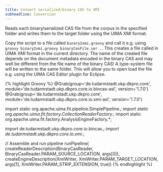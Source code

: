 ```yaml
---
title: Convert serialized/binary CAS to XMI
subheadline: Conversion
---
```


Reads each binary/serialized CAS file from the corpus in the specified folder and writes them to the target folder using the UIMA XMI format.

Copy the script to a file called `binary2xmi.groovy` and call it e.g. using `groovy binary2xmi.groovy binaryCasFile.ser .`. This creates a file called in UIMA XMI format in the current directory. The name of the created file depends on the document metadata encoded in the binary CAS and may well be different from the file name of the binary CAS! A type-system file will be written to the same folder. This will allow you to open load the file e.g. using the UIMA CAS Editor plugin for Eclipse.

{% highlight Groovy %}
@Grab(group='de.tudarmstadt.ukp.dkpro.core', 
  module='de.tudarmstadt.ukp.dkpro.core.io.bincas-asl', 
  version='1.7.0')
@Grab(group='de.tudarmstadt.ukp.dkpro.core', 
  module='de.tudarmstadt.ukp.dkpro.core.io.xmi-asl', 
  version='1.7.0')
 
import static org.apache.uima.fit.pipeline.SimplePipeline.*;
import static org.apache.uima.fit.factory.CollectionReaderFactory.*;
import static org.apache.uima.fit.factory.AnalysisEngineFactory.*;

import de.tudarmstadt.ukp.dkpro.core.io.bincas.*;
import de.tudarmstadt.ukp.dkpro.core.io.xmi.*;
 
// Assemble and run pipeline
runPipeline(
  createReaderDescription(BinaryCasReader,
    BinaryCasReader.PARAM_SOURCE_LOCATION, args[0]),
  createEngineDescription(XmiWriter,
    XmiWriter.PARAM_TARGET_LOCATION, args[1],
    XmiWriter.PARAM_STRIP_EXTENSION, true))
{% endhighlight %}
